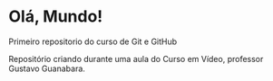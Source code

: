 # Olá, Mundo!
 Primeiro repositorio do curso de Git e GitHub

Repositório criando durante uma aula do Curso em Vídeo, professor Gustavo Guanabara.